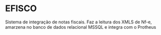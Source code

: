 # EFISCO
Sistema de integração de notas fiscais. 
Faz a leitura dos XMLS de Nf-e, amarzena no banco de dados relacional MSSQL e integra com o Protheus 
